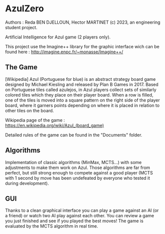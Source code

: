 # AzulZero
Authors : Reda BEN DJELLOUN, Hector MARTINET (c) 2023, an engineering student project.

Artificial Intelligence for Azul game (2 players only).

This project use the Imagine++ library for the graphic interface wich can be found here : http://imagine.enpc.fr/~monasse/Imagine++/

## The Game

[Wikipedia] Azul (Portuguese for blue) is an abstract strategy board game designed by Michael Kiesling and released by Plan B Games in 2017. Based on Portuguese tiles called azulejos, in Azul players collect sets of similarly colored tiles which they place on their player board. When a row is filled, one of the tiles is moved into a square pattern on the right side of the player board, where it garners points depending on where it is placed in relation to other tiles on the board.

Wikipedia page of the game : https://en.wikipedia.org/wiki/Azul_(board_game)

Detailed rules of the game can be found in the "Documents" folder.

## Algorithms

Implementation of classic algorithms (MinMax, MCTS...) with some adjustments to make them work on Azul. Those algorithms are far from perfect, but still strong enough to compete against a good player (MCTS with 1 second by move has been undefeated by everyone who tested it during development).

## GUI

Thanks to a clean graphical interface you can play a game against an AI (or a friend) or watch two AI play against each other.
You can review a game you just finished and see if you played the best moves! The game is evaluated by the MCTS algorithm in real time.
